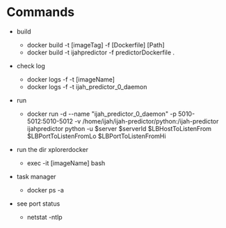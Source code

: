 # Commands

* build
  * docker build -t [imageTag] -f [Dockerfile] [Path]
  * docker build -t ijahpredictor -f predictorDockerfile .

* check log
  * docker logs -f -t [imageName]
  * docker logs -f -t ijah_predictor_0_daemon

* run
  * docker run -d --name "ijah_predictor_0_daemon" -p 5010-5012:5010-5012 -v /home/ijah/ijah-predictor/python:/ijah-predictor ijahpredictor python -u $server $serverId $LBHostToListenFrom $LBPortToListenFromLo $LBPortToListenFromHi

* run the dir xplorerdocker
  * exec -it [imageName] bash

* task manager
  * docker ps -a

* see port status
  * netstat -ntlp
